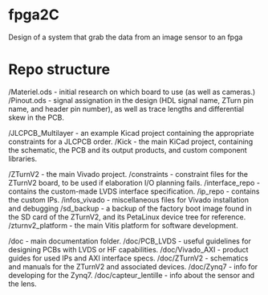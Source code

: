 # fpga2C

Design of a system that grab the data from an image sensor to an fpga

# Repo structure

/Materiel.ods - initial research on which board to use (as well as cameras.)
/Pinout.ods - signal assignation in the design (HDL signal name, ZTurn pin name, and header pin number), as well as trace lengths and differential skew in the PCB.

/JLCPCB_Multilayer - an example Kicad project containing the appropriate constraints for a JLCPCB order.
/Kick - the main KiCad project, containing the schematic, the PCB and its output products, and custom component libraries.

/ZTurnV2 - the main Vivado project.
/constraints - constraint files for the ZTurnV2 board, to be used if elaboration I/O planning fails.
/interface_repo - contains the custom-made LVDS interface specification.
/ip_repo - contains the custom IPs.
/infos_vivado - miscellaneous files for Vivado installation and debugging
/sd_backup - a backup of the factory boot image found in the SD card of the ZTurnV2, and its PetaLinux device tree for reference.
/zturnv2_platform - the main Vitis platform for software development.

/doc - main documentation folder.
/doc/PCB_LVDS - useful guidelines for designing PCBs with LVDS or HF capabilities.
/doc/Vivado_AXI - product guides for used IPs and AXI interface specs.
/doc/ZTurnV2 - schematics and manuals for the ZTurnV2 and associated devices.
/doc/Zynq7 - info for developing for the Zynq7.
/doc/capteur_lentille - info about the sensor and the lens.